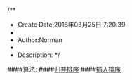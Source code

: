 /**
* Create Date:2016年03月25日  7:20:39
* 
* Author:Norman
* 
* Description: 
*/

####算法:
####[归并排序](./Merge_sort.cpp)
####[插入排序](./insert_sort.cpp)
    

